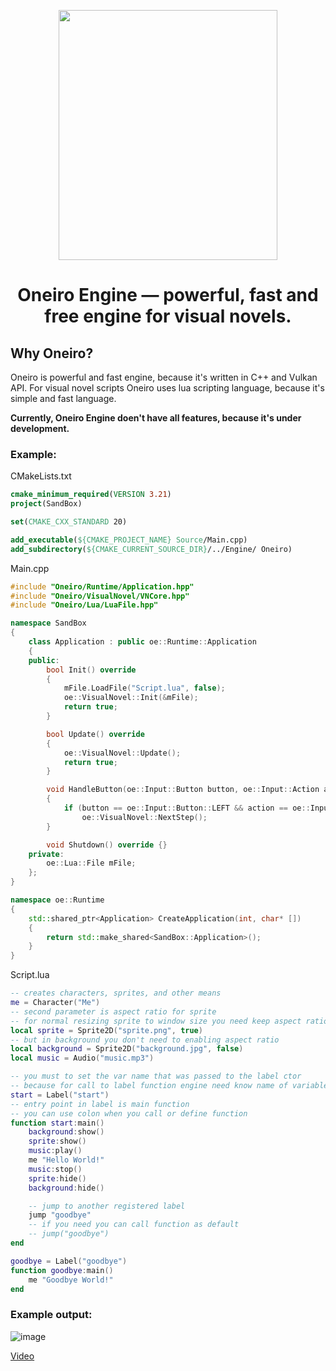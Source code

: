 <p align="center">
  <img src="https://user-images.githubusercontent.com/74720936/164480358-22f89315-fe38-46ba-a808-ddbcd1f8565c.png" width="350" height="400">
</p>

<h1 align="center">Oneiro Engine — powerful, fast and free engine for visual novels.</h1>

## Why Oneiro?

Oneiro is powerful and fast engine, because it's written in C++ and Vulkan API. For visual novel scripts Oneiro uses lua scripting language, because it's simple and fast language.

**Currently, Oneiro Engine doen't have all features, because it's under development.**

### Example:
CMakeLists.txt
```cmake
cmake_minimum_required(VERSION 3.21)
project(SandBox)

set(CMAKE_CXX_STANDARD 20)

add_executable(${CMAKE_PROJECT_NAME} Source/Main.cpp)
add_subdirectory(${CMAKE_CURRENT_SOURCE_DIR}/../Engine/ Oneiro)
```
Main.cpp
```cpp
#include "Oneiro/Runtime/Application.hpp"
#include "Oneiro/VisualNovel/VNCore.hpp"
#include "Oneiro/Lua/LuaFile.hpp"

namespace SandBox
{
    class Application : public oe::Runtime::Application
    {
    public:
        bool Init() override
        {
            mFile.LoadFile("Script.lua", false);
            oe::VisualNovel::Init(&mFile);
            return true;
        }

        bool Update() override
        {
            oe::VisualNovel::Update();
            return true;
        }

        void HandleButton(oe::Input::Button button, oe::Input::Action action) override
        {
            if (button == oe::Input::Button::LEFT && action == oe::Input::Action::PRESS)
                oe::VisualNovel::NextStep();
        }

        void Shutdown() override {}
    private:
        oe::Lua::File mFile;
    };
}

namespace oe::Runtime
{
    std::shared_ptr<Application> CreateApplication(int, char* [])
    {
        return std::make_shared<SandBox::Application>();
    }
}
```
Script.lua
```lua
-- creates characters, sprites, and other means
me = Character("Me")
-- second parameter is aspect ratio for sprite
-- for normal resizing sprite to window size you need keep aspect ratio
local sprite = Sprite2D("sprite.png", true)
-- but in background you don't need to enabling aspect ratio
local background = Sprite2D("background.jpg", false)
local music = Audio("music.mp3")

-- you must to set the var name that was passed to the label ctor
-- because for call to label function engine need know name of variable
start = Label("start")
-- entry point in label is main function
-- you can use colon when you call or define function
function start:main()
    background:show()
    sprite:show()
    music:play()
    me "Hello World!"
    music:stop()
    sprite:hide()
    background:hide()

    -- jump to another registered label
    jump "goodbye"
    -- if you need you can call function as default
    -- jump("goodbye")
end

goodbye = Label("goodbye")
function goodbye:main()
    me "Goodbye World!"
end
```

### Example output:
![image](https://user-images.githubusercontent.com/74720936/168714699-10d9a150-e706-4898-a3c3-32a1a5c44c75.png)

[Video](https://youtu.be/unQJ0THmIyg)
